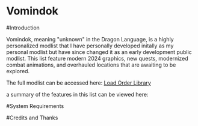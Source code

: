 # Vomindok

#Introduction

Vomindok, meaning "unknown" in the Dragon Language, is a highly personalized modlist that I have personally developed initally as my personal modlist but have since changed it as an early development public modlist. This list feature modern 2024 graphics, new quests, modernized combat animations, and overhauled locations that are awaiting to be explored.

The full modlist can be accessed here: [Load Order Library](https://loadorderlibrary.com/lists/eldersblood-wip-personal-modlist)

a summary of the features in this list can be viewed here: 



#System Requirements 





#Credits and Thanks
